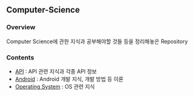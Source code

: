 ## Computer-Science
### Overview
Computer Science에 관한 지식과 공부해야할 것들 등을 정리해놓은 Repository
### Contents
- [API](./API) : API 관련 지식과 각종 API 정보
- [Android](./Android) : Android 개발 지식, 개발 방법 등 이론
- [Operating System](./Operating%20System) : OS 관련 지식
